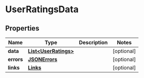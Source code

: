 
# UserRatingsData

## Properties
Name | Type | Description | Notes
------------ | ------------- | ------------- | -------------
**data** | [**List&lt;UserRatings&gt;**](UserRatings.md) |  |  [optional]
**errors** | [**JSONErrors**](JSONErrors.md) |  |  [optional]
**links** | [**Links**](Links.md) |  |  [optional]



